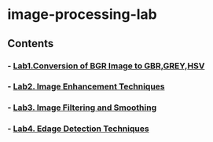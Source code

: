 # image-processing-lab
## Contents
### - [Lab1.Conversion of BGR Image to GBR,GREY,HSV](Lab1/Image_Processing_Lab1.ipynb)
### - [Lab2. Image Enhancement Techniques](Lab2/Image_Processing_Lab2.ipynb)
### - [Lab3.  Image Filtering and Smoothing](Lab3/Image_Processing_Lab3.ipynb)
### - [Lab4. Edage Detection Techniques ](Lab4/Image_Processing_Lab4.ipynb)
